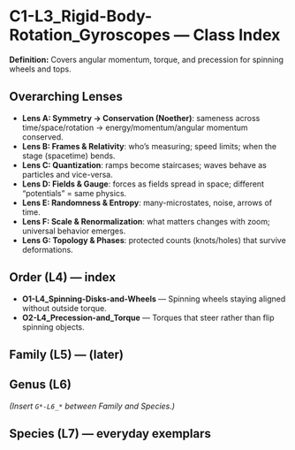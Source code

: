 # C1-L3_Rigid-Body-Rotation_Gyroscopes — Class Index
**Definition:** Covers angular momentum, torque, and precession for spinning wheels and tops.

## Overarching Lenses

- **Lens A: Symmetry -> Conservation (Noether)**: sameness across time/space/rotation → energy/momentum/angular momentum conserved.
- **Lens B: Frames & Relativity**: who’s measuring; speed limits; when the stage (spacetime) bends.
- **Lens C: Quantization**: ramps become staircases; waves behave as particles and vice-versa.
- **Lens D: Fields & Gauge**: forces as fields spread in space; different “potentials” = same physics.
- **Lens E: Randomness & Entropy**: many-microstates, noise, arrows of time.
- **Lens F: Scale & Renormalization**: what matters changes with zoom; universal behavior emerges.
- **Lens G: Topology & Phases**: protected counts (knots/holes) that survive deformations.

## Order (L4) — index
- **O1-L4_Spinning-Disks-and-Wheels** — Spinning wheels staying aligned without outside torque.
- **O2-L4_Precession-and_Torque** — Torques that steer rather than flip spinning objects.

## Family (L5) — (later)

## Genus (L6)
_(Insert `G*-L6_*` between Family and Species.)_

## Species (L7) — everyday exemplars
